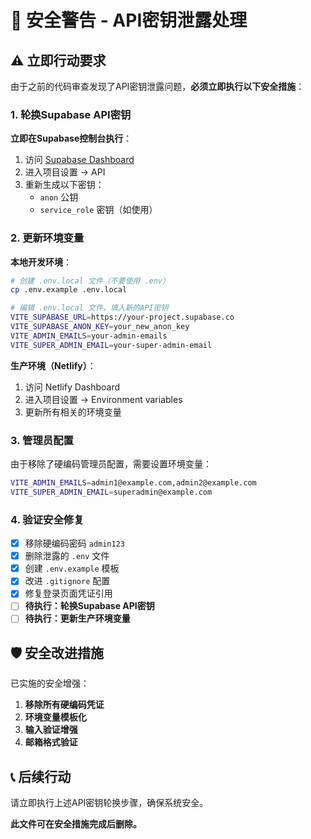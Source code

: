 # 🔐 安全警告 - API密钥泄露处理

## ⚠️ 立即行动要求

由于之前的代码审查发现了API密钥泄露问题，**必须立即执行以下安全措施**：

### 1. 轮换Supabase API密钥

**立即在Supabase控制台执行**：
1. 访问 [Supabase Dashboard](https://supabase.com/dashboard)
2. 进入项目设置 → API
3. 重新生成以下密钥：
   - `anon` 公钥
   - `service_role` 密钥（如使用）

### 2. 更新环境变量

**本地开发环境**：
```bash
# 创建 .env.local 文件（不要使用 .env）
cp .env.example .env.local

# 编辑 .env.local 文件，填入新的API密钥
VITE_SUPABASE_URL=https://your-project.supabase.co
VITE_SUPABASE_ANON_KEY=your_new_anon_key
VITE_ADMIN_EMAILS=your-admin-emails
VITE_SUPER_ADMIN_EMAIL=your-super-admin-email
```

**生产环境（Netlify）**：
1. 访问 Netlify Dashboard
2. 进入项目设置 → Environment variables
3. 更新所有相关的环境变量

### 3. 管理员配置

由于移除了硬编码管理员配置，需要设置环境变量：
```bash
VITE_ADMIN_EMAILS=admin1@example.com,admin2@example.com
VITE_SUPER_ADMIN_EMAIL=superadmin@example.com
```

### 4. 验证安全修复

- [x] 移除硬编码密码 `admin123`
- [x] 删除泄露的 `.env` 文件  
- [x] 创建 `.env.example` 模板
- [x] 改进 `.gitignore` 配置
- [x] 修复登录页面凭证引用
- [ ] **待执行：轮换Supabase API密钥**
- [ ] **待执行：更新生产环境变量**

## 🛡️ 安全改进措施

已实施的安全增强：
1. **移除所有硬编码凭证**
2. **环境变量模板化**  
3. **输入验证增强**
4. **邮箱格式验证**

## 📞 后续行动

请立即执行上述API密钥轮换步骤，确保系统安全。

**此文件可在安全措施完成后删除。**
